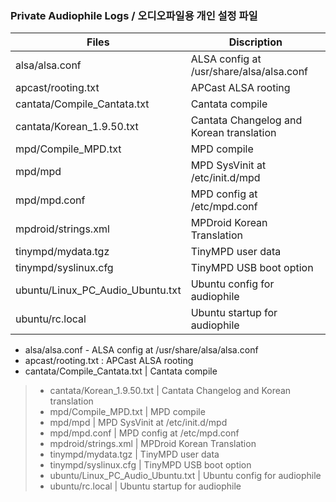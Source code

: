 ### Private Audiophile Logs / 오디오파일용 개인 설정 파일

Files                            | Discription
---------------------------------|-------------------------------------------
alsa/alsa.conf                   | ALSA config at /usr/share/alsa/alsa.conf
apcast/rooting.txt               | APCast ALSA rooting
cantata/Compile_Cantata.txt      | Cantata compile
cantata/Korean_1.9.50.txt        | Cantata Changelog and Korean translation
mpd/Compile_MPD.txt              | MPD compile
mpd/mpd                          | MPD SysVinit at /etc/init.d/mpd
mpd/mpd.conf                     | MPD config at /etc/mpd.conf
mpdroid/strings.xml              | MPDroid Korean Translation
tinympd/mydata.tgz               | TinyMPD user data
tinympd/syslinux.cfg             | TinyMPD USB boot option
ubuntu/Linux_PC_Audio_Ubuntu.txt | Ubuntu config for audiophile
ubuntu/rc.local                  | Ubuntu startup for audiophile

* alsa/alsa.conf                   - ALSA config at /usr/share/alsa/alsa.conf
* apcast/rooting.txt               : APCast ALSA rooting
* cantata/Compile_Cantata.txt      | Cantata compile
> * cantata/Korean_1.9.50.txt        | Cantata Changelog and Korean translation
> * mpd/Compile_MPD.txt              | MPD compile
> * mpd/mpd                          | MPD SysVinit at /etc/init.d/mpd
> * mpd/mpd.conf                     | MPD config at /etc/mpd.conf
> * mpdroid/strings.xml              | MPDroid Korean Translation
> * tinympd/mydata.tgz               | TinyMPD user data
> * tinympd/syslinux.cfg             | TinyMPD USB boot option
> * ubuntu/Linux_PC_Audio_Ubuntu.txt | Ubuntu config for audiophile
> * ubuntu/rc.local                  | Ubuntu startup for audiophile

